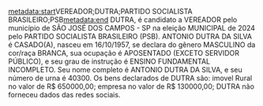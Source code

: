 <metadata:start>VEREADOR;DUTRA;PARTIDO SOCIALISTA BRASILEIRO;PSB<metadata:end>
DUTRA, é candidato a VEREADOR pelo município de SÃO JOSÉ DOS CAMPOS - SP na eleição MUNICIPAL de 2024 pelo PARTIDO SOCIALISTA BRASILEIRO (PSB). ANTONIO DUTRA DA SILVA é CASADO(A), nasceu em 16/10/1957, se declara do gênero MASCULINO da cor/raça BRANCA, sua ocupação é APOSENTADO (EXCETO SERVIDOR PÚBLICO), e seu grau de instrução é ENSINO FUNDAMENTAL INCOMPLETO. Seu nome completo é ANTONIO DUTRA DA SILVA, e seu número de urna é 40300.
Os bens declarados de DUTRA são: imovel Rural no valor de R$ 650000,00; empresa no valor de R$ 130000,00; 
DUTRA não forneceu dados das redes sociais.